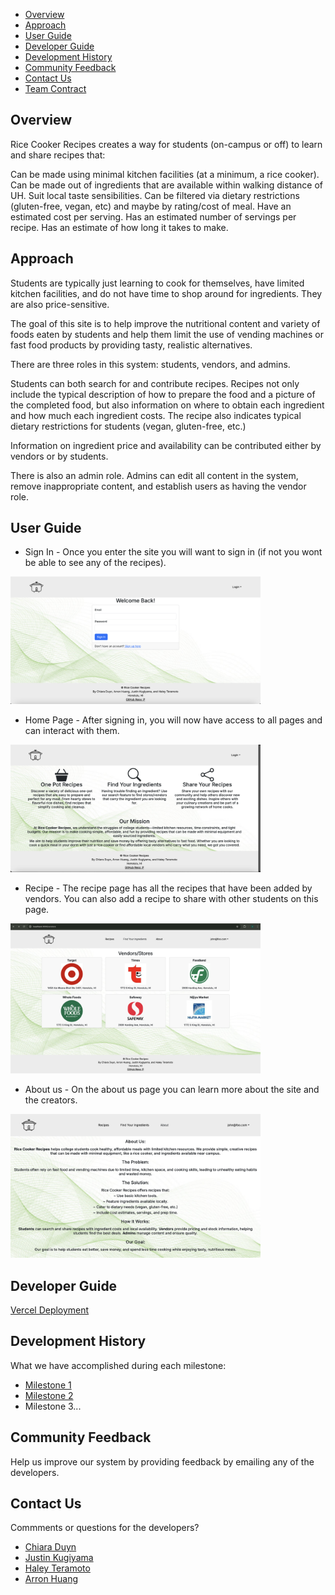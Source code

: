 
* [Overview](https://github.com/rice-cooker-recipes/rice-cooker-recipes.github.io/blob/main/index.md#overview)
* [Approach](https://github.com/rice-cooker-recipes/rice-cooker-recipes.github.io/blob/main/index.md#approach)
* [User Guide](https://github.com/rice-cooker-recipes/rice-cooker-recipes.github.io/blob/main/index.md#user-guide)
* [Developer Guide](https://github.com/rice-cooker-recipes/rice-cooker-recipes.github.io/blob/main/index.md#developer-guide)
* [Development History](https://github.com/rice-cooker-recipes/rice-cooker-recipes.github.io/blob/main/index.md#development-history)
* [Community Feedback](https://github.com/rice-cooker-recipes/rice-cooker-recipes.github.io/blob/main/index.md#community-feedback)
* [Contact Us](https://github.com/rice-cooker-recipes/rice-cooker-recipes.github.io/blob/main/index.md#contact-us)
* [Team Contract](https://docs.google.com/document/d/1WzSJwWgbBw9D-oFeqAf3v3gOBFX2q6jsq-F7SLYJRkA/edit?usp=sharing)
  
## Overview
Rice Cooker Recipes creates a way for students (on-campus or off) to learn and share recipes that:

Can be made using minimal kitchen facilities (at a minimum, a rice cooker).
Can be made out of ingredients that are available within walking distance of UH.
Suit local taste sensibilities.
Can be filtered via dietary restrictions (gluten-free, vegan, etc) and maybe by rating/cost of meal.
Have an estimated cost per serving.
Has an estimated number of servings per recipe.
Has an estimate of how long it takes to make.

## Approach
Students are typically just learning to cook for themselves, have limited kitchen facilities, and do not have time to shop around for ingredients. They are also price-sensitive.

The goal of this site is to help improve the nutritional content and variety of foods eaten by students and help them limit the use of vending machines or fast food products by providing tasty, realistic alternatives.

There are three roles in this system: students, vendors, and admins.

Students can both search for and contribute recipes. Recipes not only include the typical description of how to prepare the food and a picture of the completed food, but also information on where to obtain each ingredient and how much each ingredient costs. The recipe also indicates typical dietary restrictions for students (vegan, gluten-free, etc.)

Information on ingredient price and availability can be contributed either by vendors or by students.

There is also an admin role. Admins can edit all content in the system, remove inappropriate content, and establish users as having the vendor role.

## User Guide

* Sign In - Once you enter the site you will want to sign in (if not you wont be able to see any of the recipes).
<img width="400px" class="rounded float-start pe-4" src="/img/Login.img">

* Home Page - After signing in, you will now have access to all pages and can interact with them. 
<img width="400px" class="rounded float-start pe-4" src="/img/LandingPage.img">

* Recipe - The recipe page has all the recipes that have been added by vendors.                                                                                                       You can also add a recipe to share with other students on this page.
  
<img width="400px" class="rounded float-start pe-4" src="/img/Recipe.img">

* About us - On the about us page you can learn more about the site and the creators. 
<img width="400px" class="rounded float-start pe-4" src="/img/Aboutus.img">

## Developer Guide                                                                                                                                                                                 
[Vercel Deployment](https://rice-cooker.vercel.app/)

## Development History
What we have accomplished during each milestone:

* [Milestone 1](https://github.com/orgs/rice-cooker-recipes/projects/3)
* [Milestone 2](https://github.com/orgs/rice-cooker-recipes/projects/4)
* Milestone 3...

## Community Feedback
Help us improve our system by providing feedback by emailing any of the developers. 

## Contact Us
Commments or questions for the developers?
* [Chiara Duyn](https://chiaraduyn.github.io/)
* [Justin Kugiyama](https://jkugiyama.github.io/)
* [Haley Teramoto](https://haleyteramoto.github.io/)
* [Arron Huang](https://arrronh.github.io/)

